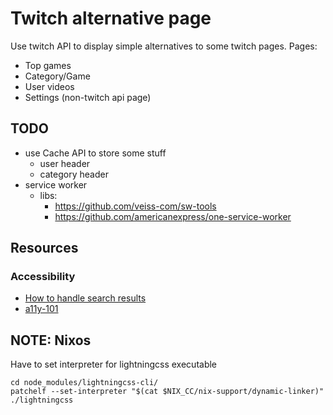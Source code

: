 # Twitch alternative page
Use twitch API to display simple alternatives to some twitch pages.
Pages:
* Top games
* Category/Game
* User videos
* Settings (non-twitch api page)

## TODO
- use Cache API to store some stuff
  - user header
  - category header
- service worker
  - libs:
    - https://github.com/veiss-com/sw-tools
    - https://github.com/americanexpress/one-service-worker

## Resources

### Accessibility
* [How to handle search results](https://www.sajari.com/blog/wcag-compliance-guide)
* [a11y-101](https://a11y-101.com)

## NOTE: Nixos 
Have to set interpreter for lightningcss executable
```
cd node_modules/lightningcss-cli/
patchelf --set-interpreter "$(cat $NIX_CC/nix-support/dynamic-linker)" ./lightningcss
```

